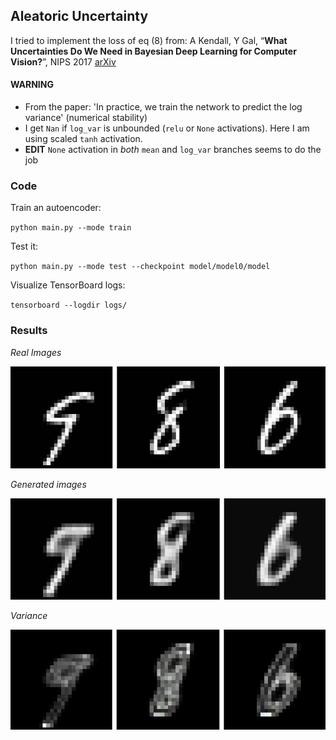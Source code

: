 ## Aleatoric Uncertainty
I tried to implement the loss of eq (8) from: A Kendall, Y Gal, “**What Uncertainties Do We Need in Bayesian Deep Learning for Computer Vision?**”, NIPS 2017 [arXiv](https://arxiv.org/abs/1703.04977)

#### WARNING
  - From the paper: 'In practice, we train the network to predict the log variance' (numerical stability)
  - I get `Nan` if `log_var` is unbounded (`relu` or `None` activations). Here I am using scaled `tanh` activation.
  - **EDIT** `None` activation in *both* `mean` and `log_var` branches seems to do the job

### Code

Train an autoencoder:

`
python main.py --mode train
`

Test it:

`
python main.py --mode test --checkpoint model/model0/model
`

Visualize TensorBoard logs:

`
tensorboard --logdir logs/
`

###  Results

*Real Images*

![images](./pics/aleatoric_real.png)

*Generated images*

![images](./pics/aleatoric_generated.png)

*Variance*

![images](./pics/aleatoric_uncertainty.png)


